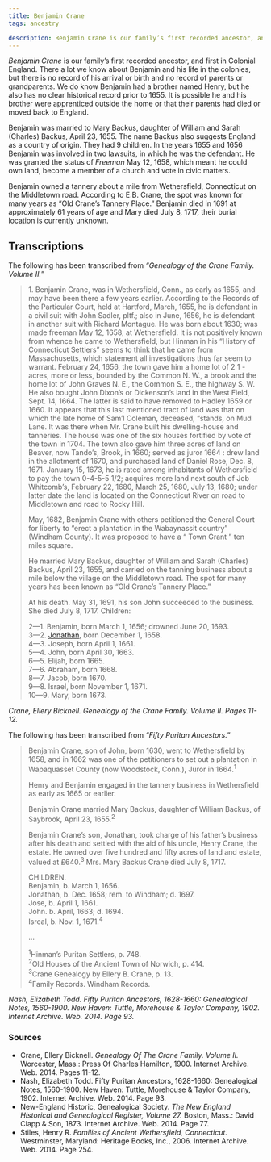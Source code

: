 ```yaml
---
title: Benjamin Crane
tags: ancestry

description: Benjamin Crane is our family’s first recorded ancestor, and first in Colonial England. There a lot we know about Benjamin and his life in the colonies, but there is no record of his arrival or birth and no record of parents or grandparents.
---
```

<p><i>Benjamin Crane</i> is our family’s first recorded ancestor, and first in Colonial England. There a lot we know about Benjamin and his life in the colonies, but there is no record of his arrival or birth and no record of parents or grandparents. We do know Benjamin had a brother named Henry, but he also has no clear historical record prior to 1655. It is possible he and his brother were apprenticed outside the home or that their parents had died or moved back to England. </p>
    <p>Benjamin was married to Mary Backus, daughter of William and Sarah (Charles) Backus, April 23, 1655. The name Backus also suggests England as a country of origin. They had 9 children. In the years 1655 and 1656 Benjamin was involved in two lawsuits, in which he was the defendant. He was granted the status of <em>Freeman</em> May 12, 1658, which meant he could own land, become a member of a church and vote in civic matters. </p>
    <p>Benjamin owned a tannery about a mile from Wethersfield, Connecticut on the Middletown road. According to E.B. Crane, the spot was known for many years as &ldquo;Old Crane&rsquo;s Tannery Place.&rdquo; Benjamin died in 1691 at approximately 61 years of age and Mary died July 8, 1717, their burial location is currently unknown. </p>
 
  <h2 class="center">Transcriptions</h2>
    <p>The following has been transcribed from <em>&ldquo;Genealogy of the Crane Family. Volume II.</em>&rdquo;</p>
    <blockquote>
      <p>1. Benjamin Crane, was in Wethersfield, Conn., as early as 1655, and may have been there a few years earlier. According to the Records of the Particular Court, held at Hartford, March, 1655, he is defendant in a civil suit with John Sadler, pltf.; also in June, 1656, he is defendant in another suit with Richard Montague. He was born about 1630; was made freeman May 12, 1658, at Wethersfield. It is not positively known from whence he came to Wethersfield, but Hinman in his &ldquo;History of Connecticut Settlers&rdquo; seems to think that he came from Massachusetts, which statement all investigations thus far seem to warrant. February 24, 1656, the town gave him a home lot of 2 1 - acres, more or less, bounded by the Common N. W., a brook and the home lot of John Graves N. E., the Common S. E., the highway S. W. He also bought John Dixon&rsquo;s or Dickenson&rsquo;s land in the West Field, Sept. 14, 1664. The latter is said to have removed to Hadley 1659 or 1660. It appears that this last mentioned tract of land was that on which the late home of Sam&rsquo;l Coleman, deceased, &ldquo;stands, on Mud Lane. It was there when Mr. Crane built his dwelling-house and tanneries. The house was one of the six houses fortified by vote of the town in 1704. The town also gave him three acres of land on Beaver, now Tando&rsquo;s, Brook, in 1660; served as juror 1664 : drew land in the allotment of 1670, and purchased land of Daniel Rose, Dec. 8, 1671. January 15, 1673, he is rated among inhabitants of Wethersfield to pay the town 0-4-5-5 1/2; acquires more land next south of Job Whitcomb&rsquo;s, February 22, 1680, March 25, 1680, July 13, 1680; under latter date the land is located on the Connecticut River on road to Middletown and road to Rocky Hill.</p>
      <p>May, 1682, Benjamin Crane with others petitioned the General Court for liberty to &ldquo;erect a plantation in the Wabaynassit country&rdquo; (Windham County). It was proposed to have a &ldquo; Town Grant &rdquo; ten miles square.</p>
      <p>He married Mary Backus, daughter of William and Sarah (Charles) Backus, April 23, 1655, and carried on the tanning business about a mile below the village on the Middletown road. The spot for many years has been known as &ldquo;Old Crane&rsquo;s Tannery Place.&rdquo;</p>
      <p>At his death. May 31, 1691, his son John succeeded to the business. She died July 8, 1717. Children:</p>
      <p>2&mdash;1. Benjamin, born March 1, 1656; drowned June 20, 1693.<br>
        3&mdash;2. <a href="/ancestry/ancestors/jonathan-crane/">Jonathan</a>, born December 1, 1658.<br>
        4&mdash;3. Joseph, born April 1, 1661.<br>
        5&mdash;4. John, born April 30, 1663.<br>
        6&mdash;5. Elijah, born 1665.<br>
        7&mdash;6. Abraham, born 1668.<br>
        8&mdash;7. Jacob, born 1670.<br>
        9&mdash;8. Israel, born November 1, 1671.<br>
        10&mdash;9. Mary, born 1673.</p>
    </blockquote>
    <cite>Crane, Ellery Bicknell. Genealogy of the Crane Family. Volume II. Pages 11-12.</cite>
     <p>The following has been transcribed from <em>&ldquo;Fifty Puritan Ancestors.</em>&rdquo;</p>
    <blockquote>
      <p>Benjamin Crane, son of John, born 1630, went to Wethersfield by 1658, and in 1662 was one of the petitioners to set out a plantation in Wapaquasset County (now Woodstock, Conn.), Juror in 1664.<sup>1</sup></p>
      <p>Henry and Benjamin engaged in the tannery business in Wethersfield as early as 1665 or earlier.</p>
      <p>Benjamin Crane married Mary Backus, daughter of William Backus, of Saybrook, April 23, 1655.<sup>2</sup></p>
      <p>Benjamin Crane&rsquo;s son, Jonathan, took charge of his father’s business after his death and settled with the aid of his uncle, Henry Crane, the estate. He owned over five hundred and fifty acres of land and estate, valued at £640.<sup>3</sup> Mrs. Mary Backus Crane died July 8, 1717.</p>
      <p>CHILDREN.<br>
        Benjamin, b. March 1, 1656.<br>
        Jonathan, b. Dec. 1658; rem. to Windham; d. 1697. <br>
        Jose, b. April 1, 1661.<br>
        John. b. April, 1663; d. 1694.<br>
        Isreal, b. Nov. 1, 1671.<sup>4</sup></p>
      <p>...</p>
      <p>
<sup>1</sup>Hinman&rsquo;s Puritan Settlers, p. 748.<br>
<sup>2</sup>Old Houses of the Ancient Town of Norwich, p. 414. <br>
<sup>3</sup>Crane Genealogy by Ellery B. Crane, p. 13.<br>
<sup>4</sup>Family Records. Windham Records.</p>
        
       
  </blockquote>
    <cite>Nash, Elizabeth Todd. <em>Fifty Puritan Ancestors, 1628-1660: Genealogical Notes, 1560-1900.</em> New Haven: Tuttle, Morehouse & Taylor Company, 1902. Internet Archive. Web. 2014. Page 93.</cite>
    <footer>
<h3>Sources</h3>
      <ul>
        <li>Crane, Ellery Bicknell. <em>Genealogy Of The Crane Family. Volume II.</em> Worcester, Mass.: Press Of Charles Hamilton, 1900. Internet Archive. Web. 2014. Pages 11-12.</li>
        <li>Nash, Elizabeth Todd. Fifty Puritan Ancestors, 1628-1660: Genealogical Notes, 1560-1900. New Haven: Tuttle, Morehouse & Taylor Company, 1902. Internet Archive. Web. 2014. Page 93.</li>
        <li>New-England Historic, Genealogical Society. <em>The New England Historical and Genealogical Register, Volume 27.</em> Boston, Mass.: David Clapp & Son, 1873. Internet Archive. Web. 2014. Page 77. </li>
        <li>Stiles, Henry R. <em>Families of Ancient Wethersfield, Connecticut.</em> Westminster, Maryland: Heritage Books, Inc., 2006. Internet Archive. Web. 2014. Page 254.</li>
      </ul>
    </footer>
